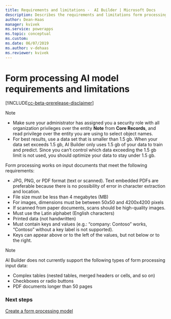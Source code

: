 ```yaml
---
title: Requirements and limitations -  AI Builder | Microsoft Docs
description: Describes the requirements and limitations form processing models in AI Builder.
author: Dean-Haas
manager: kvivek
ms.service: powerapps
ms.topic: conceptual
ms.custom: 
ms.date: 06/07/2019
ms.author: v-dehaas
ms.reviewer: kvivek
---
```


# Form processing AI model requirements and limitations

[!INCLUDE[cc-beta-prerelease-disclaimer](./includes/cc-beta-prerelease-disclaimer.md)]

> [!NOTE]
>
> - Make sure your administrator has assigned you a security role with all organization privileges over the entity **Note** from **Core Records**, and read privilege over the entity you are using to select object names.
> - For best results, use a data set that is smaller than 1.5 gb. When your data set exceeds 1.5 gb, AI Builder only uses 1.5 gb of your data to train and predict. Since you can’t control which data exceeding the 1.5 gb limit is not used, you should optimize your data to stay under 1.5 gb.

Form processing works on input documents that meet the following requirements:

- JPG, PNG, or PDF format (text or scanned). Text embedded PDFs are preferable because there is no possibility of error in character extraction and location.
- File size must be less than 4 megabytes (MB)
- For images, dimensions must be between 50x50 and 4200x4200 pixels
- If scanned from paper documents, scans should be high-quality images.
- Must use the Latin alphabet (English characters)
- Printed data (not handwritten)
- Must contain keys and values (e.g.: “company: Contoso” works, “Contoso” without a key label is not supported). 
- Keys can appear above or to the left of the values, but not below or to the right.

 > [!NOTE] 
 > AI Builder does not currently support the following types of form processing input data:
 >
 > - Complex tables (nested tables, merged headers or cells, and so on)
 > - Checkboxes or radio buttons
 > - PDF documents longer than 50 pages

### Next steps

[Create a form processing model](create-form-processing-model.md)
